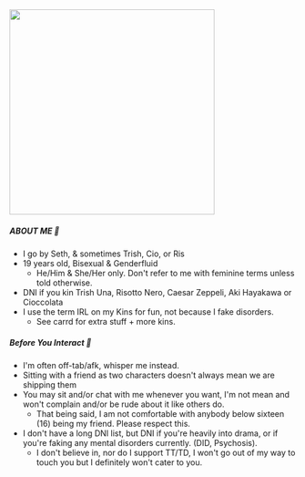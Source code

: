 
<img src="https://64.media.tumblr.com/18a6406614b289397fbcc504c8816ede/tumblr_prnw2qtm7K1tqvsfso1_540.gif" width="360">


##### ABOUT ME 🍫
  * I go by Seth, & sometimes Trish, Cio, or Ris
* 19 years old, Bisexual & Genderfluid
  * He/Him & She/Her only. Don't refer to me with feminine terms unless told otherwise.
* DNI if you kin Trish Una, Risotto Nero, Caesar Zeppeli, Aki Hayakawa or Cioccolata
* I use the term IRL on my Kins for fun, not because I fake disorders.
   * See carrd for extra stuff + more kins.

##### Before You Interact 💉 
  * I'm often off-tab/afk, whisper me instead.
* Sitting with a friend as two characters doesn't always mean we are shipping them
* You may sit and/or chat with me whenever you want, I'm not mean and won't complain and/or be rude about it like others do.
  * That being said, I am not comfortable with anybody below sixteen (16) being my friend. Please respect this.
* I don't have a long DNI list, but DNI if you're heavily into drama, or if you're faking any mental disorders currently. (DID, Psychosis).
    * I don't believe in, nor do I support TT/TD, I won't go out of my way to touch you but I definitely won't cater to you. 
    
